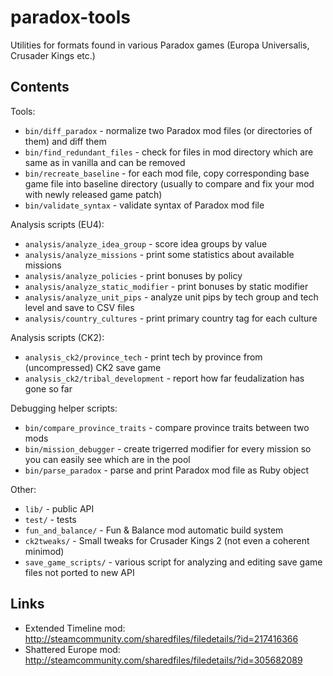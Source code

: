 paradox-tools
=============

Utilities for formats found in various Paradox games (Europa Universalis, Crusader Kings etc.)

Contents
--------

Tools:

* `bin/diff_paradox` - normalize two Paradox mod files (or directories of them) and diff them
* `bin/find_redundant_files` - check for files in mod directory which are same as in vanilla and can be removed
* `bin/recreate_baseline` - for each mod file, copy corresponding base game file into baseline directory (usually to compare and fix your mod with newly released game patch)
* `bin/validate_syntax` - validate syntax of Paradox mod file

Analysis scripts (EU4):

* `analysis/analyze_idea_group` - score idea groups by value
* `analysis/analyze_missions` - print some statistics about available missions
* `analysis/analyze_policies` - print bonuses by policy
* `analysis/analyze_static_modifier` - print bonuses by static modifier
* `analysis/analyze_unit_pips` - analyze unit pips by tech group and tech level and save to CSV files
* `analysis/country_cultures` - print primary country tag for each culture

Analysis scripts (CK2):

* `analysis_ck2/province_tech` - print tech by province from (uncompressed) CK2 save game
* `analysis_ck2/tribal_development` - report how far feudalization has gone so far

Debugging helper scripts:

* `bin/compare_province_traits` - compare province traits between two mods
* `bin/mission_debugger` - create trigerred modifier for every mission so you can easily see which are in the pool
* `bin/parse_paradox` - parse and print Paradox mod file as Ruby object

Other:

* `lib/` - public API
* `test/` - tests
* `fun_and_balance/` - Fun & Balance mod automatic build system
* `ck2tweaks/` - Small tweaks for Crusader Kings 2 (not even a coherent minimod)
* `save_game_scripts/` - various script for analyzing and editing save game files not ported to new API

Links
-----

* Extended Timeline mod: http://steamcommunity.com/sharedfiles/filedetails/?id=217416366
* Shattered Europe mod: http://steamcommunity.com/sharedfiles/filedetails/?id=305682089

